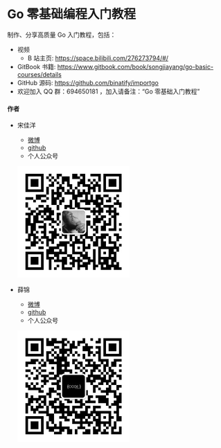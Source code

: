 # Go 零基础编程入门教程

制作、分享高质量 Go 入门教程，包括：

* 视频
  * B 站主页: https://space.bilibili.com/276273794/#/
* GitBook 书籍: https://www.gitbook.com/book/songjiayang/go-basic-courses/details
* GitHub 源码: https://github.com/binatify/importgo
* 欢迎加入 QQ 群：694650181 ，加入请备注：“Go 零基础入门教程”

#### 作者

* 宋佳洋

  * [微博](https://weibo.com/songjiayang1?refer_flag=1005055010_)
  * [github](https://github.com/songjiayang)
  * 个人公众号
  
  ![第二范式](/pics/第二范式.jpg)

- 薛锦

  * [微博](https://weibo.com/1660913012/profile?topnav=1&wvr=6)
  * [github](https://github.com/csxuejin)
  * 个人公众号

  ![GitHub Logo](/pics/easy-hacking.jpg)

